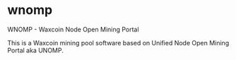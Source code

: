 # wnomp
WNOMP - Waxcoin Node Open Mining Portal

This is a Waxcoin mining pool software based on Unified Node Open Mining Portal aka UNOMP.
